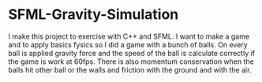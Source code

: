 # SFML-Gravity-Simulation

I make this project to exercise with C++ and SFML. I want to make a game and to apply basics fysics so  I did a game with a bunch
of balls. On every ball is applied gravity force and the speed of the ball is calculate correctly if the game is work at 60fps.
There is also momentum conservation when the balls hit other ball or the walls and friction with the ground and with the air.
